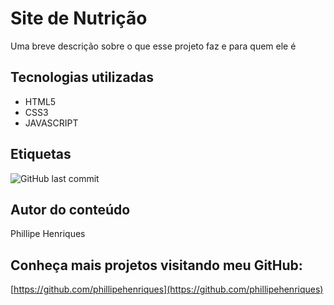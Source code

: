 
# Site de Nutrição

Uma breve descrição sobre o que esse projeto faz e para quem ele é


## Tecnologias utilizadas

 - HTML5
 - CSS3
 - JAVASCRIPT
## Etiquetas

![GitHub last commit](https://img.shields.io/github/last-commit/phillipehenriques/Site-de-nutricao)


## Autor do conteúdo

Phillipe Henriques

## Conheça mais projetos visitando meu GitHub:

[https://github.com/phillipehenriques](https://github.com/phillipehenriques)

